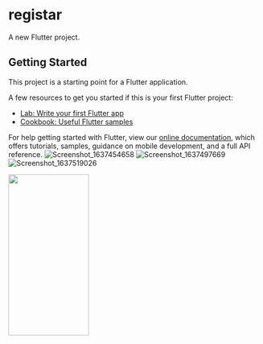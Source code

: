 # registar

A new Flutter project.

## Getting Started

This project is a starting point for a Flutter application.

A few resources to get you started if this is your first Flutter project:

- [Lab: Write your first Flutter app](https://flutter.dev/docs/get-started/codelab)
- [Cookbook: Useful Flutter samples](https://flutter.dev/docs/cookbook)

For help getting started with Flutter, view our
[online documentation](https://flutter.dev/docs), which offers tutorials,
samples, guidance on mobile development, and a full API reference.
![Screenshot_1637454658](https://user-images.githubusercontent.com/40968259/142769812-ae5d9c81-9086-4fcc-b8ce-b9a732d8049c.png)
![Screenshot_1637497669](https://user-images.githubusercontent.com/40968259/142769869-c473ee13-29cb-4834-9cfe-e97aa3f3ae8a.png)
![Screenshot_1637519026](https://user-images.githubusercontent.com/40968259/142774369-0290274a-737f-4463-96ee-1a55fbdaa4b3.png)


<div>
 <img src="https://user-images.githubusercontent.com/40968259/142769812-ae5d9c81-9086-4fcc-b8ce-b9a732d8049c.png" height=320 width=160>
  
  </div>
